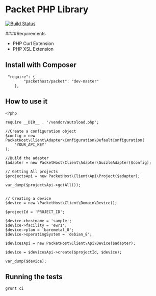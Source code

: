Packet PHP Library
=================

[![Build Status](https://api.shippable.com/projects/54599803a85d45d063d9048a/badge?branchName=master)](https://app.shippable.com/projects/54599803a85d45d063d9048a/builds/latest)

####Requirements
* PHP Curl Extension
* PHP XSL Extension

## Install with Composer 

```
 "require": {
        "packethost/packet": "dev-master"
    },

```

## How to use it

```
<?php

require __DIR__ . '/vendor/autoload.php';

//Create a configuration object
$config = new PacketHost\Client\Adapter\Configuration\DefaultConfiguration(
    'YOUR_API_KEY'
);

//Build the adapter
$adapter = new PacketHost\Client\Adapter\GuzzleAdapter($config);

// Getting All projects
$projectsApi = new PacketHost\Client\Api\Project($adapter);

var_dump($projectsApi->getAll());


// Creating a device
$device = new \PacketHost\Client\Domain\Device();

$projectId = 'PROJECT_ID';

$device->hostname = 'sample';
$device->facility = 'ewr1';
$device->plan = 'baremetal_0';
$device->operatingSystem = 'debian_8';

$devicesApi = new PacketHost\Client\Api\Device($adapter);

$device = $devicesApi->create($projectId, $device);

var_dump($device);

```

## Running the tests


```php
grunt ci

```


